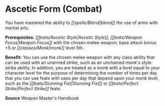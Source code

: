 ﻿---
cssclass: [feats]

---
# Ascetic Form (Combat)

You have mastered the ability to _[[spells/Blend|blend]]_ the use of arms with martial arts.

**Prerequisites:** _[[feats/Ascetic Style|Ascetic Style]]_; _[[feats/Weapon Focus|Weapon Focus]]_ with the chosen melee weapon; base attack bonus +5 or _[[classes/Monk|monk]]_ level 5th.

**Benefit:** You can use the chosen melee weapon with any class ability that can be used with an unarmed strike, such as an unchained _monk_'s style strike ability. In addition, you are treated as a _monk_ with a level equal to your character level for the purpose of determining the number of times per day that you can use feats with uses per day that depend upon your _monk_ level, such as the _[[feats/Stunning Fist|Stunning Fist]]_ or _[[feats/Perfect Strike|Perfect Strike]]_ feats.

**Source** Weapon Master's Handbook